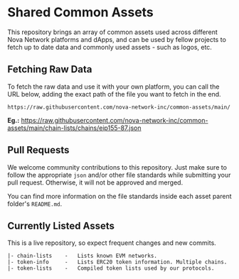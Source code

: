 # Shared Common Assets

This repository brings an array of common assets used across different Nova Network
platforms and dApps, and can be used by fellow projects to fetch up to date data
and commonly used assets - such as logos, etc.

## Fetching Raw Data

To fetch the raw data and use it with your own platform, you can call the URL below,
adding the exact path of the file you want to fetch in the end.

```shell
https://raw.githubusercontent.com/nova-network-inc/common-assets/main/
```

**Eg.:** https://raw.githubusercontent.com/nova-network-inc/common-assets/main/chain-lists/chains/eip155-87.json

## Pull Requests

We welcome community contributions to this repository. Just make sure to follow
the appropriate `json` and/or other file standards while submitting your pull
request. Otherwise, it will not be approved and merged.

You can find more information on the file standards inside each asset parent
folder's `README.md`.

## Currently Listed Assets

This is a live repository, so expect frequent changes and new commits.

```shell
|- chain-lists    -   Lists known EVM networks.
|- token-info     -   Lists ERC20 token information. Multiple chains.
|- token-lists    -   Compiled token lists used by our protocols.
```
